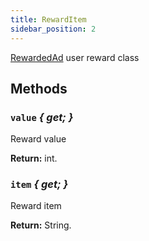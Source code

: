 ```yaml
---
title: RewardItem
sidebar_position: 2
---
```


[RewardedAd](../rewarded) user reward class

## Methods

### `value` _{ get; }_

Reward value

**Return:** int.

### `item` _{ get; }_

Reward item

**Return:** String.
